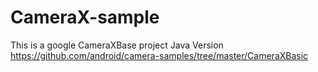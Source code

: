 # CameraX-sample
This is a google CameraXBase project Java Version
https://github.com/android/camera-samples/tree/master/CameraXBasic